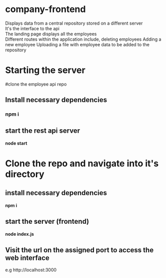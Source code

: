 # company-frontend
Displays data from a central repository  stored on a different server <br/>
It's the interface to the api <br/>
The landing page displays all the employees <br/>
Different routes within the application include, deleting employees
Adding a new employee 
Uploading a file with employee data to be added to the repository

# Starting the server
#clone the employee api repo
## Install necessary dependencies 
### npm i 
## start the rest api server
#### node start

# Clone the repo and navigate into it's directory <br/>
## install necessary dependencies
#### npm i 
## start the server (frontend)
#### node index.js

## Visit the url on the assigned port to access the web interface
e.g http://localhost:3000




